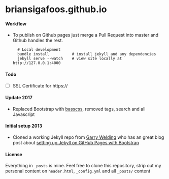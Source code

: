 briansigafoos.github.io
=======================

#### Workflow
* To publish on Github pages just merge a Pull Request into master and Github handles the rest.

        # Local development
        bundle install          # install jekyll and any dependencies
        jekyll serve --watch    # view site locally at http://127.0.0.1:4000
         
#### Todo
* [ ] SSL Certificate for https://
         
#### Update 2017 
* Replaced Bootstrap with [basscss](http://basscss.com/), removed tags, search and all Javascript

#### Initial setup 2013

* Cloned a working Jekyll repo from [Garry Welding](https://github.com/gkwelding) who has an great blog post about [setting up Jekyll on GitHub Pages with Bootstrap](http://in-the-attic.com/2013/01/04/building-a-blog-using-jekyll-bootstrap-and-github-pages-a-beginners-guide/)


#### License

Everything in `_posts` is mine.
Feel free to clone this repository, strip out my personal content on `header.html`, `_config.yml` and all `_posts/` content
